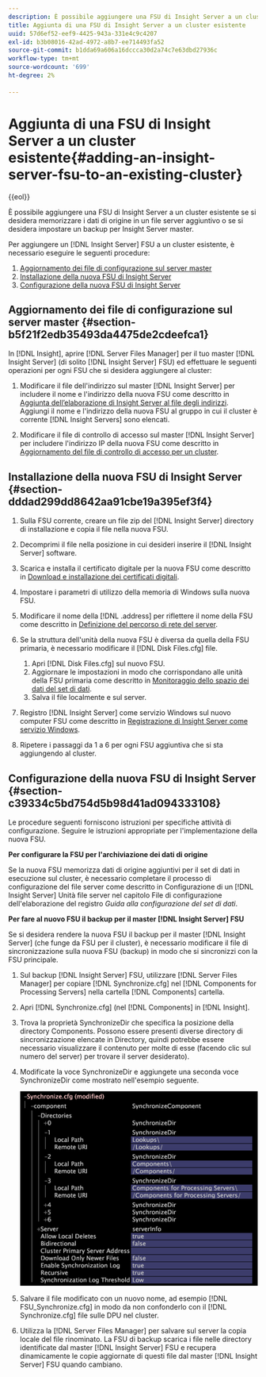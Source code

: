 ```yaml
---
description: È possibile aggiungere una FSU di Insight Server a un cluster esistente se si desidera memorizzare i dati di origine in un file server aggiuntivo o se si desidera impostare un backup per Insight Server master.
title: Aggiunta di una FSU di Insight Server a un cluster esistente
uuid: 57d6ef52-eef9-4425-943a-331e4c9c4207
exl-id: b3b08016-42ad-4972-a8b7-ee714493fa52
source-git-commit: b1dda69a606a16dccca30d2a74c7e63dbd27936c
workflow-type: tm+mt
source-wordcount: '699'
ht-degree: 2%

---
```


# Aggiunta di una FSU di Insight Server a un cluster esistente{#adding-an-insight-server-fsu-to-an-existing-cluster}

{{eol}}

È possibile aggiungere una FSU di Insight Server a un cluster esistente se si desidera memorizzare i dati di origine in un file server aggiuntivo o se si desidera impostare un backup per Insight Server master.

Per aggiungere un [!DNL Insight Server] FSU a un cluster esistente, è necessario eseguire le seguenti procedure:

1. [Aggiornamento dei file di configurazione sul server master](../../../../../home/c-inst-svr/c-install-ins-svr/c-ins-svr-clstrs/c-add-ins-svrs-ex-clstr/c-add-fsu-ex-clstr.md#section-b5f21f2edb35493da4475de2cdeefca1)
1. [Installazione della nuova FSU di Insight Server](../../../../../home/c-inst-svr/c-install-ins-svr/c-ins-svr-clstrs/c-add-ins-svrs-ex-clstr/c-add-fsu-ex-clstr.md#section-dddad299dd8642aa91cbe19a395ef3f4)
1. [Configurazione della nuova FSU di Insight Server](../../../../../home/c-inst-svr/c-install-ins-svr/c-ins-svr-clstrs/c-add-ins-svrs-ex-clstr/c-add-fsu-ex-clstr.md#section-c39334c5bd754d5b98d41ad094333108)

## Aggiornamento dei file di configurazione sul server master {#section-b5f21f2edb35493da4475de2cdeefca1}

In [!DNL Insight], aprire [!DNL Server Files Manager] per il tuo master [!DNL Insight Server] (di solito [!DNL Insight Server] FSU) ed effettuare le seguenti operazioni per ogni FSU che si desidera aggiungere al cluster:

1. Modificare il file dell&#39;indirizzo sul master [!DNL Insight Server] per includere il nome e l&#39;indirizzo della nuova FSU come descritto in [Aggiunta dell’elaborazione di Insight Server al file degli indirizzi](../../../../../home/c-inst-svr/c-install-ins-svr/c-ins-svr-clstrs/c-inst-ins-svr-clstr/c-inst-proc-clstr/c-config-mstr-ins-svr-clstr.md#section-2fe5298180164e8dbaa59ea6b6ff682d). Aggiungi il nome e l&#39;indirizzo della nuova FSU al gruppo in cui il cluster è corrente [!DNL Insight Servers] sono elencati.

1. Modificare il file di controllo di accesso sul master [!DNL Insight Server] per includere l&#39;indirizzo IP della nuova FSU come descritto in [Aggiornamento del file di controllo di accesso per un cluster](../../../../../home/c-inst-svr/c-install-ins-svr/c-ins-svr-clstrs/c-inst-ins-svr-clstr/c-inst-proc-clstr/c-config-mstr-ins-svr-clstr.md#section-fce1367d92a445168c35e9ca506e7d6b).

## Installazione della nuova FSU di Insight Server {#section-dddad299dd8642aa91cbe19a395ef3f4}

1. Sulla FSU corrente, creare un file zip del [!DNL Insight Server] directory di installazione e copia il file nella nuova FSU.
1. Decomprimi il file nella posizione in cui desideri inserire il [!DNL Insight Server] software.
1. Scarica e installa il certificato digitale per la nuova FSU come descritto in [Download e installazione dei certificati digitali](../../../../../home/c-inst-svr/c-install-ins-svr/t-install-proc-inst-svr-dpu/c-dnld-dgtl-cert/c-dnld-dgtl-cert.md#concept-4f79c240492f4e52b6375b4b3bbefa17).
1. Impostare i parametri di utilizzo della memoria di Windows sulla nuova FSU.
1. Modificare il nome della [!DNL .address] per riflettere il nome della FSU come descritto in [Definizione del percorso di rete del server](../../../../../home/c-inst-svr/c-install-ins-svr/t-install-proc-inst-svr-dpu/c-svrs-ntwk-loc/c-svrs-ntwk-loc.md#concept-87dd2aa3448c415ca1285bc445a8c649).

1. Se la struttura dell&#39;unità della nuova FSU è diversa da quella della FSU primaria, è necessario modificare il [!DNL Disk Files.cfg] file.

   1. Apri [!DNL Disk Files.cfg] sul nuovo FSU.
   1. Aggiornare le impostazioni in modo che corrispondano alle unità della FSU primaria come descritto in [Monitoraggio dello spazio dei dati del set di dati](../../../../../home/c-inst-svr/c-admin-inst-svr/c-mntr-disk-spc/t-mntr-dtst-data-spc.md#task-6223fa2c718845678824a0a96df96a03).
   1. Salva il file localmente e sul server.

1. Registro [!DNL Insight Server] come servizio Windows sul nuovo computer FSU come descritto in [Registrazione di Insight Server come servizio Windows](../../../../../home/c-inst-svr/c-install-ins-svr/t-install-proc-inst-svr-dpu/c-reg-wdws-svc.md#concept-f2c7aa891d544a2595aa01d0d796a540).

1. Ripetere i passaggi da 1 a 6 per ogni FSU aggiuntiva che si sta aggiungendo al cluster.

## Configurazione della nuova FSU di Insight Server {#section-c39334c5bd754d5b98d41ad094333108}

Le procedure seguenti forniscono istruzioni per specifiche attività di configurazione. Seguire le istruzioni appropriate per l&#39;implementazione della nuova FSU.

**Per configurare la FSU per l&#39;archiviazione dei dati di origine**

Se la nuova FSU memorizza dati di origine aggiuntivi per il set di dati in esecuzione sul cluster, è necessario completare il processo di configurazione del file server come descritto in Configurazione di un [!DNL Insight Server] Unità file server nel capitolo File di configurazione dell&#39;elaborazione del registro *Guida alla configurazione del set di dati*.

**Per fare al nuovo FSU il backup per il master [!DNL Insight Server] FSU**

Se si desidera rendere la nuova FSU il backup per il master [!DNL Insight Server] (che funge da FSU per il cluster), è necessario modificare il file di sincronizzazione sulla nuova FSU (backup) in modo che si sincronizzi con la FSU principale.

1. Sul backup [!DNL Insight Server] FSU, utilizzare [!DNL Server Files Manager] per copiare [!DNL Synchronize.cfg] nel [!DNL Components for Processing Servers] nella cartella [!DNL Components] cartella.

1. Apri [!DNL Synchronize.cfg] (nel [!DNL Components] in [!DNL Insight].

1. Trova la proprietà SynchronizeDir che specifica la posizione della directory Components. Possono essere presenti diverse directory di sincronizzazione elencate in Directory, quindi potrebbe essere necessario visualizzare il contenuto per molte di esse (facendo clic sul numero del server) per trovare il server desiderato).
1. Modificate la voce SynchronizeDir e aggiungete una seconda voce SynchronizeDir come mostrato nell&#39;esempio seguente.

   ![](assets/cfg_cluster_SynchronizeDirEditComponents.png)

1. Salvare il file modificato con un nuovo nome, ad esempio [!DNL FSU_Synchronize.cfg] in modo da non confonderlo con il [!DNL Synchronize.cfg] file sulle DPU nel cluster.

1. Utilizza la [!DNL Server Files Manager] per salvare sul server la copia locale del file rinominato. La FSU di backup scarica i file nelle directory identificate dal master [!DNL Insight Server] FSU e recupera dinamicamente le copie aggiornate di questi file dal master [!DNL Insight Server] FSU quando cambiano.
